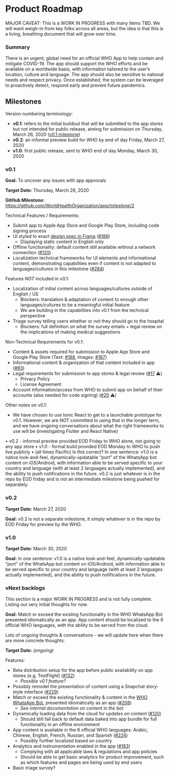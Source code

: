 # Product Roadmap

MAJOR CAVEAT: This is a WORK IN PROGRESS with many items TBD. We will want weigh-in from key folks across all areas, but the idea is that this is a living, breathing document that will grow over time.

### Summary

There is an urgent, global need for an official WHO App to help contain and mitigate COVID-19. The app should support the WHO efforts and be available on a worldwide basis, with information tailored to the user’s location, culture and language. The app should also be sensitive to national needs and respect privacy. Once established, the system can be leveraged to proactively detect, respond early and prevent future pandemics.

## Milestones

Version numbering terminology:

* **v0.1**: refers to the initial buildout that will be submitted to the app stores but not intended for public release, aiming for submission on Thursday, March 26, 2020 ([v0.1 milestone](https://github.com/WorldHealthOrganization/app/milestone/2))
* **v0.2**: an informal preview build for WHO by end of day Friday, March 27, 2020
* **v1.0**: first public release, sent to WHO end of day Monday, March 30, 2020

### v0.1

**Goal:** To uncover any issues with app approvals

**Target Date:** Thursday, March 26, 2020

**GitHub Milestone:** https://github.com/WorldHealthOrganization/app/milestone/2

Technical Features / Requirements:

* Submit app to Apple App Store and Google Play Store, including code signing process
* UI styled to exact [design spec in Figma](https://www.figma.com/file/fjzTIloCEK4FpbyDiTLj2X/iOS-UX) ([#186](https://github.com/WorldHealthOrganization/app/issues/186))
  * Displaying static content in English only
* Offline functionality: default content still available without a network connection ([#120](https://github.com/WorldHealthOrganization/app/pull/120))
* Localization technical frameworks for UI elements and informational content, demonstrating capabilities even if content is not adapted to languages/cultures in this milestone ([#284](https://github.com/WorldHealthOrganization/app/pull/284))

Features _NOT_ included in v0.1:

* Localization of initial content across languages/cultures outside of English / US
  * Blockers: translation & adaptation of content to enough other languages/cultures to be a meaningful initial feature
  * We are building in the capabilities into v0.1 from the technical perspective
* Triage survey telling users whether or not they should go to the hospital
  * Blockers: full definition on what the survey entails + legal review on the implications of making medical suggestions

Non-Technical Requirements for v0.1:

* Content & assets required for submission to Apple App Store and Google Play Store (Text: [#188](https://github.com/WorldHealthOrganization/app/issues/188), Images: [#187](https://github.com/WorldHealthOrganization/app/issues/187))
* Informational content & organization of that content included in app ([#93](https://github.com/WorldHealthOrganization/app/issues/93))
* Legal requirements for submission to app stores & legal review ([#17](https://github.com/WorldHealthOrganization/app/issues/17) :warning:)
  * Privacy Policy
  * License Agreement
* Account information/access from WHO to submit app on behalf of their accounts (also needed for code signing) ([#20](https://github.com/WorldHealthOrganization/app/issues/20) :warning:)

Other notes on v0.1:

* We have chosen to use Ionic React to get to a launchable prototype for v0.1. However, we are _NOT_ committed to using that in the longer term, and we have ongoing conversations about what the right frameworks to use will be (investigating Flutter and React Native)


• v0.2 - informal preview provided EOD Friday to WHO alone, not going to any app store
• v1.0 - formal build provided EOD Monday  to WHO to push live publicly
• (all times Pacific)
Is this correct?
In one sentence: v1.0 is a native look-and-feel, dynamically-updatable “port” of the WhatsApp bot content on iOS/Android, with information able to be served specific to your country and language (with at least 2 languages actually implemented), and the ability to push notifications in the future.   v0.2 is just whatever is in the repo by EOD friday and is not an intermediate milestone being pushed for separately.

### v0.2

**Target Date:** March 27, 2020

**Goal:** v0.2 is not a separate milestone, it simply whatever is in the repo by EOD Friday for preview by the WHO.

### v1.0

**Target Date:** March 30, 2020

**Goal:** In one sentence: v1.0 is a native look-and-feel, dynamically-updatable “port” of the WhatsApp bot content on iOS/Android, with information able to be served specific to your country and language (with at least 2 languages actually implemented), and the ability to push notifications in the future.

### vNext backlogs

This section is a major WORK IN PROGRESS and is not fully complete. Listing out very initial thoughts for now.

**Goal:** Match or exceed the existing functionality in the WHO WhatsApp Bot presented idiomatically as an app. App content should be localized to the 6 official WHO languages, with the ability to be served from the cloud.

Lots of ongoing thoughts & conversations - we will update here when there are more concrete thoughts.

**Target Date:** _(ongoing)_

Features:

* Beta distribution setup for the app before public availability on app stores (e.g. TestFlight) ([#132](https://github.com/WorldHealthOrganization/app/issues/132))
  * _Possible v0.1 feature?_
* Possibly remodel the presentation of content using a Snapchat story-style interface ([#229](https://github.com/WorldHealthOrganization/app/issues/229))
* Match or exceed the existing functionality & content in the [WHO WhatsApp Bot](https://api.whatsapp.com/send?phone=41225017615&text=hi&source=&data=), presented idiomatically as an app ([#208](https://github.com/WorldHealthOrganization/app/issues/208))
  * _See internal documentation on content in the bot_
* Dynamically loading data from the cloud for updates on content ([#120](https://github.com/WorldHealthOrganization/app/pull/120))
  * Should still fall back to default data baked into app bundle for full functionality in an offline environment
* App content is available in the 6 official WHO languages: Arabic, Chinese, English, French, Russian, and Spanish ([#224](https://github.com/WorldHealthOrganization/app/issues/224))
  * Possibly further localized based on country
* Analytics and instrumentation enabled in the app ([#183](https://github.com/WorldHealthOrganization/app/issues/183))
  * Complying with all applicable laws & regulations and app policies
  * Should be able to get basic analytics for product improvement, such as which features and pages are being used by end users
* Basic triage survey?

